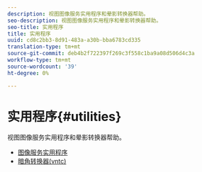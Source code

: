 ```yaml
---
description: 视图图像服务实用程序和晕影转换器帮助。
seo-description: 视图图像服务实用程序和晕影转换器帮助。
seo-title: 实用程序
title: 实用程序
uuid: cd8c2bb3-8d91-483a-a30b-bba6783cd335
translation-type: tm+mt
source-git-commit: deb4b2f722397f269c3f558c1ba9a08d506d4c3a
workflow-type: tm+mt
source-wordcount: '39'
ht-degree: 0%

---
```



# 实用程序{#utilities}

视图图像服务实用程序和晕影转换器帮助。

* [图像服务实用程序](/help/aem-is-ir-api/is-api/is-utils/utilities/c-utils-home.md)
* [暗角转换器(vntc)](/help/aem-is-ir-api/utilities/c-ir-vignette-converter-vntc/c-ir-vignette-converter-vntc.md)
